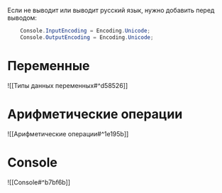 
Если не выводит или выводит русский язык, нужно добавить перед выводом:

```csharp
    Console.InputEncoding = Encoding.Unicode;
    Console.OutputEncoding = Encoding.Unicode;
```



# Переменные

![[Типы данных переменных#^d58526]]


# Арифметические операции

![[Арифметические операции#^1e195b]]


# Console

![[Console#^b7bf6b]]

